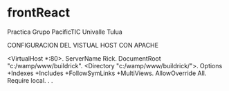 # frontReact
Practica Grupo PacificTIC Univalle Tulua

CONFIGURACION DEL VISTUAL HOST CON APACHE

<VirtualHost *:80>.
	ServerName Rick.
	DocumentRoot "c:/wamp/www/buildrick".
	<Directory  "c:/wamp/www/buildrick/">.
		Options +Indexes +Includes +FollowSymLinks +MultiViews.
		AllowOverride All.
		Require local.
	</Directory>.
</VirtualHost>.

